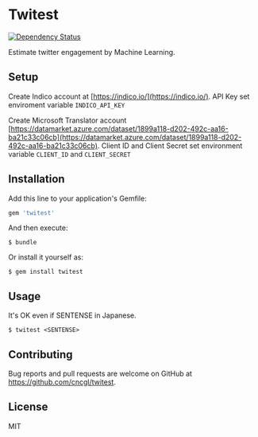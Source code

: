 # Twitest

[![Dependency Status](https://gemnasium.com/badges/github.com/cncgl/twitest.svg)](https://gemnasium.com/github.com/cncgl/twitest)

Estimate twitter engagement by Machine Learning.

## Setup
Create Indico account at [https://indico.io/](https://indico.io/).
API Key set enviroment variable ``INDICO_API_KEY``

Create Microsoft Translator account [https://datamarket.azure.com/dataset/1899a118-d202-492c-aa16-ba21c33c06cb](https://datamarket.azure.com/dataset/1899a118-d202-492c-aa16-ba21c33c06cb).
Client ID and Client Secret set environment variable ``CLIENT_ID`` and ``CLIENT_SECRET``

## Installation

Add this line to your application's Gemfile:

```ruby
gem 'twitest'
```

And then execute:

    $ bundle

Or install it yourself as:

    $ gem install twitest

## Usage
It's OK even if SENTENSE in Japanese. 

    $ twitest <SENTENSE>

## Contributing

Bug reports and pull requests are welcome on GitHub at https://github.com/cncgl/twitest.

## License
MIT
